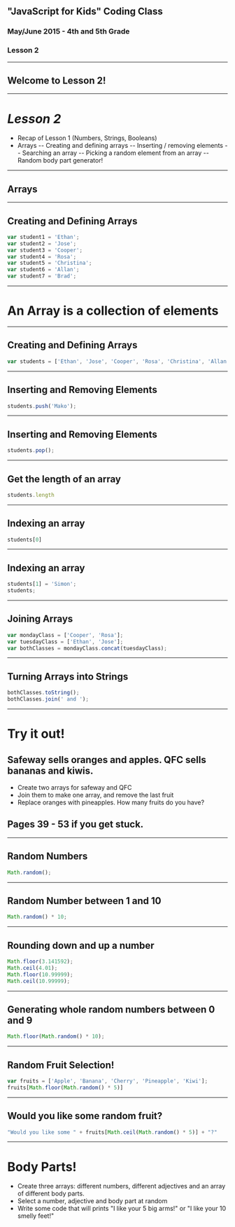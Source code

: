 ## "JavaScript for Kids" Coding Class
### May/June 2015 - 4th and 5th Grade
### Lesson 2

--- 

## Welcome to Lesson 2!

---

# _Lesson 2_
- Recap of Lesson 1 (Numbers, Strings, Booleans)
- Arrays
-- Creating and defining arrays
-- Inserting / removing elements
-- Searching an array
-- Picking a random element from an array
-- Random body part generator!

---

## Arrays

---

## Creating and Defining Arrays

```javascript
var student1 = 'Ethan';
var student2 = 'Jose';
var student3 = 'Cooper';
var student4 = 'Rosa';
var student5 = 'Christina';
var student6 = 'Allan';
var student7 = 'Brad';
```

---

# An Array is a collection of elements

---

## Creating and Defining Arrays

```javascript
var students = ['Ethan', 'Jose', 'Cooper', 'Rosa', 'Christina', 'Allan', 'Brad'];
```

---

## Inserting and Removing Elements

```javascript
students.push('Mako');
```

---

## Inserting and Removing Elements

```javascript
students.pop();
```

---

## Get the length of an array

```javascript
students.length
```

---

## Indexing an array

```javascript
students[0]
```

---

## Indexing an array

```javascript
students[1] = 'Simon';
students;
```

---

## Joining Arrays

```javascript
var mondayClass = ['Cooper', 'Rosa'];
var tuesdayClass = ['Ethan', 'Jose'];
var bothClasses = mondayClass.concat(tuesdayClass);
```

---

## Turning Arrays into Strings

```javascript
bothClasses.toString();
bothClasses.join(' and ');
```

---

# Try it out!

## Safeway sells oranges and apples. QFC sells bananas and kiwis.

- Create two arrays for safeway and QFC
- Join them to make one array, and remove the last fruit
- Replace oranges with pineapples. How many fruits do you have?

## Pages 39 - 53 if you get stuck.

---

## Random Numbers

```javascript
Math.random();
```

---

## Random Number between 1 and 10
```javascript
Math.random() * 10;
```
--- 

## Rounding down and up a number

```javascript
Math.floor(3.141592);
Math.ceil(4.01);
Math.floor(10.99999);
Math.ceil(10.99999);
```
---

## Generating whole random numbers between 0 and 9

```javascript
Math.floor(Math.random() * 10);
```

---

## Random Fruit Selection!

```javascript
var fruits = ['Apple', 'Banana', 'Cherry', 'Pineapple', 'Kiwi'];
fruits[Math.floor(Math.random() * 5)]
```

---

## Would you like some random fruit?

```javascript
"Would you like some " + fruits[Math.ceil(Math.random() * 5)] + "?"
```

---

# Body Parts!

- Create three arrays: different numbers, different adjectives and an array of different body parts. 
- Select a number, adjective and body part at random
- Write some code that will prints "I like your 5 big arms!" or "I like your 10 smelly feet!"
